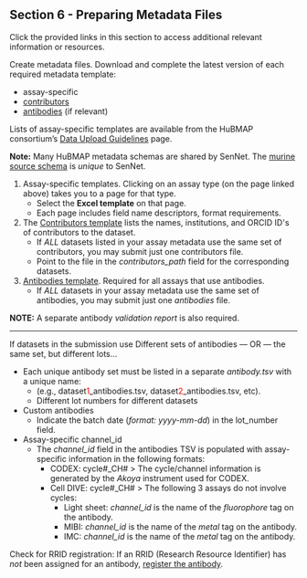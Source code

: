 ## Section 6 - Preparing Metadata Files

Click the provided links in this section to access additional relevant information or resources.

Create metadata files. Download and complete the latest version of each required metadata template:
  - assay-specific
  - <a href="https://hubmapconsortium.github.io/ingest-validation-tools/contributors/current/">contributors</a>
  - <a href="https://hubmapconsortium.github.io/ingest-validation-tools/antibodies/">antibodies</a> (if relevant) 
  
  Lists of assay-specific templates are available from the HuBMAP consortium’s <a href="https://hubmapconsortium.github.io/ingest-validation-tools/">Data Upload Guidelines</a> page.
  
  **Note:** Many HuBMAP metadata schemas are shared by SenNet. The <a href="https://docs.sennetconsortium.org/libraries/ingest-validation-tools/schemas/source-murine">murine source schema</a> is _unique_ to SenNet.

1. Assay-specific templates. Clicking on an assay type (on the page linked above) takes you to a page for that type.
   - Select the <strong>Excel template</strong> on that page.
   - Each page includes field name descriptors, format requirements.
2. The <a href="https://hubmapconsortium.github.io/ingest-validation-tools/contributors/current/">Contributors template</a> lists the names, institutions, and ORCID ID's of contributors to the dataset.
   - If _ALL_ datasets listed in your assay metadata use the same set of contributors, you may submit just one contributors file.
   - Point to the file in the <em>contributors_path</em> field for the corresponding datasets.
3. <a href="https://hubmapconsortium.github.io/ingest-validation-tools/antibodies/"> Antibodies template</a>. Required for all assays that use antibodies.
   - If _ALL_ datasets in your assay metadata use the same set of antibodies, you may submit just one <em>antibodies</em> file.
     
**NOTE:** A separate antibody _validation report_ is also required. 

<hr>

If datasets in the submission use Different sets of antibodies — OR —  the same set, but different lots...
  - Each unique antibody set must be listed in a separate _antibody.tsv_ with a unique name:
      - (e.g., dataset<font color=red>1</font>_antibodies.tsv, dataset<font color=red>2</font>_antibodies.tsv, etc).
      - Different lot numbers for different datasets
  - Custom antibodies
      - Indicate the batch date (_format: yyyy-mm-dd_) in the lot_number field.
  - Assay-specific channel_id
      - The _channel_id_ field in the antibodies TSV is populated with assay-specific information in the following formats:
          - CODEX: cycle#_CH# > The cycle/channel information is generated by the <em>Akoya</em> instrument used for CODEX.
          - Cell DIVE: cycle#_CH# > The following 3 assays do not involve cycles:
              - Light sheet: _channel_id_ is the name of the _fluorophore_ tag on the antibody.
              - MIBI: _channel_id_ is the name of the _metal_ tag on the antibody.
              - IMC: _channel_id_ is the name of the _metal_ tag on the antibody.

Check for RRID registration: If an RRID (Research Resource Identifier) has _not_ been assigned for an antibody, <a href="http://antibodyregistry.org">register the antibody</a>.
